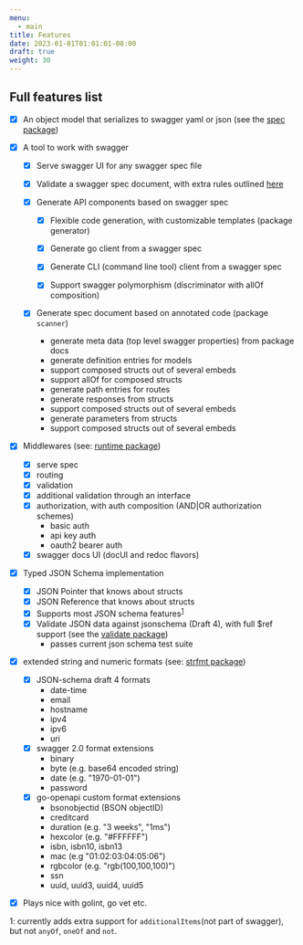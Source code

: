 ```yaml
---
menu:
  - main
title: Features
date: 2023-01-01T01:01:01-08:00
draft: true
weight: 30
---
```

## Full features list

- [x] An object model that serializes to swagger yaml or json (see the [spec package](https://github.com/go-openapi/spec))

- [x] A tool to work with swagger
  - [x] Serve swagger UI for any swagger spec file
  - [x] Validate a swagger spec document, with extra rules outlined [here](usage/validate.md)

  - [x] Generate API components based on swagger spec
    - [x] Flexible code generation, with customizable templates (package generator)
    - [x] Generate go client from a swagger spec
    - [x] Generate CLI (command line tool) client from a swagger spec
    - [x] Support swagger polymorphism (discriminator with allOf composition)


  - [x] Generate spec document based on annotated code (package `scanner`)
    - generate meta data (top level swagger properties) from package docs
    - generate definition entries for models
    - support composed structs out of several embeds
    - support allOf for composed structs
    - generate path entries for routes
    - generate responses from structs
    - support composed structs out of several embeds
    - generate parameters from structs
    - support composed structs out of several embeds

- [x] Middlewares (see: [runtime package](https://github.com/go-openapi/runtime))
  - [x] serve spec
  - [x] routing
  - [x] validation
  - [x] additional validation through an interface
  - [x] authorization, with auth composition (AND|OR authorization schemes)
    - basic auth
    - api key auth
    - oauth2 bearer auth
  - [x] swagger docs UI (docUI and redoc flavors)

- [x] Typed JSON Schema implementation
  - [x] JSON Pointer that knows about structs
  - [x] JSON Reference that knows about structs
  - [x] Supports most JSON schema features<sup>[1](#footnote1)</sup>
  - [x] Validate JSON data against jsonschema (Draft 4), with full $ref support (see the [validate package](https://github.com/go-openapi/validate))
    - passes current json schema test suite

- [x] extended string and numeric formats (see: [strfmt package](https://github.com/go-openapi/strfmt))
  - [x] JSON-schema draft 4 formats
    - date-time
    - email
    - hostname
    - ipv4
    - ipv6
    - uri
  - [x] swagger 2.0 format extensions
    - binary
    - byte (e.g. base64 encoded string)
    - date (e.g. "1970-01-01")
    - password
  - [x] go-openapi custom format extensions
    - bsonobjectid (BSON objectID)
    - creditcard
    - duration (e.g. "3 weeks", "1ms")
    - hexcolor (e.g. "#FFFFFF")
    - isbn, isbn10, isbn13
    - mac (e.g "01:02:03:04:05:06")
    - rgbcolor (e.g. "rgb(100,100,100)")
    - ssn
    - uuid, uuid3, uuid4, uuid5

- [x] Plays nice with golint, go vet etc.

<a name="footnote1">1</a>: currently adds extra support for `additionalItems`(not part of swagger), but not `anyOf`, `oneOf` and `not`.

